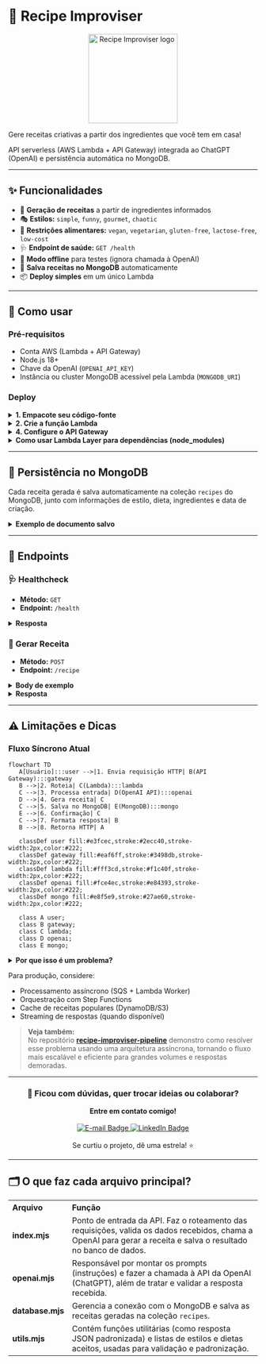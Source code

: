 # 🥘 Recipe Improviser

<p align="center">
  <img src="https://raw.githubusercontent.com/nathalia-acordi/recipe-improviser/main/logo.png" alt="Recipe Improviser logo" width="180"/>
</p>

Gere receitas criativas a partir dos ingredientes que você tem em casa!

API serverless (AWS Lambda + API Gateway) integrada ao ChatGPT (OpenAI) e persistência automática no MongoDB.

---

## ✨ Funcionalidades

- 🍳 <b>Geração de receitas</b> a partir de ingredientes informados
- 🎭 <b>Estilos:</b> <code>simple</code>, <code>funny</code>, <code>gourmet</code>, <code>chaotic</code>
- 🥦 <b>Restrições alimentares:</b> <code>vegan</code>, <code>vegetarian</code>, <code>gluten-free</code>, <code>lactose-free</code>, <code>low-cost</code>
- 🩺 <b>Endpoint de saúde:</b> <code>GET /health</code>
- 🧪 <b>Modo offline</b> para testes (ignora chamada à OpenAI)
- 💾 <b>Salva receitas no MongoDB</b> automaticamente
- 📦 <b>Deploy simples</b> em um único Lambda

---

## 🚀 Como usar

### Pré-requisitos

- Conta AWS (Lambda + API Gateway)
- Node.js 18+
- Chave da OpenAI (`OPENAI_API_KEY`)
- Instância ou cluster MongoDB acessível pela Lambda (`MONGODB_URI`)

### Deploy

<details>
<summary><b>1. Empacote seu código-fonte</b></summary>

Inclua apenas os arquivos `.mjs` e `package.json` (NÃO inclua `node_modules` se for usar Lambda Layer):

<b>Windows (PowerShell):</b>

```powershell
Compress-Archive -Path index.mjs,openai.mjs,utils.mjs,database.mjs,package.json -DestinationPath function.zip -Force
```

<b>macOS/Linux:</b>

```bash
zip -r function.zip index.mjs openai.mjs utils.mjs database.mjs package.json
```
</details>

<details>
<summary><b>2. Crie a função Lambda</b></summary>

1. Acesse o <a href="https://console.aws.amazon.com/lambda/" target="_blank"><b>Console AWS Lambda</b></a>
2. Clique em "Create function" → "Author from scratch":
   - Runtime: Node.js 22.x
   - Nome: <code>recipe-improviser</code>
3. Upload do pacote:
   - Selecione "Upload from" → ".zip file"
   - Escolha o arquivo <code>function.zip</code> criado anteriormente
4. Configurar variáveis de ambiente:
   - <code>OPENAI_API_KEY</code>: sua chave da OpenAI
   - <code>MONGODB_URI</code>: string de conexão do seu MongoDB Atlas ou instância
   - (Opcional) <code>MONGODB_DB</code>: nome do banco (default: <code>recipeimproviser</code>)
   - (Opcional) <code>SKIP_OPENAI</code>: <code>1</code> para modo de teste
</details>

<details>
<summary><b>4. Configure o API Gateway</b></summary>

1. Na função Lambda criada:
   - Clique em <b>Add trigger</b>
2. Selecione <b>API Gateway</b>:
   - <b>Tipo:</b> HTTP API
   - <b>Segurança:</b> Open (para desenvolvimento)
3. <b>Configurar rotas:</b>
   - <code>GET /health</code> (healthcheck)
   - <code>POST /recipe</code> (endpoint principal)
4. Após criação:
   - Anote a <b>URL de invocação</b> (ex: <code>https://[id].execute-api.[region].amazonaws.com</code>)
</details>

<details>
<summary><b>Como usar Lambda Layer para dependências (node_modules)</b></summary>

<b>1. Crie a pasta do layer:</b>

```powershell
mkdir nodejs
Copy-Item -Recurse -Force .\node_modules .\nodejs\
Copy-Item -Force .\package.json .\nodejs\
```

<b>2. Compacte a pasta nodejs:</b>

```powershell
Compress-Archive -Path .\nodejs\* -DestinationPath layer.zip -Force
```

<b>3. No console AWS Lambda:</b>
   - Vá em "Layers" > "Create layer"
   - Faça upload do <code>layer.zip</code>
   - Escolha o runtime Node.js 18.x ou superior
<b>4. Anexe o layer à sua função Lambda</b>
<b>5. No deploy da função, NÃO inclua node_modules</b> (apenas seus arquivos .mjs e package.json)

Assim, sua função Lambda usará as dependências do layer, mantendo o deploy enxuto e rápido!
</details>

<hr/>

## 💾 Persistência no MongoDB

Cada receita gerada é salva automaticamente na coleção <code>recipes</code> do MongoDB, junto com informações de estilo, dieta, ingredientes e data de criação.

<details>
<summary><b>Exemplo de documento salvo</b></summary>

```json
{
  "title": "Macarrão ao Molho de Tomate e Queijo",
  "servings": 2,
  "time_minutes": 25,
  "ingredients_used": ["200g de macarrão", ...],
  "steps": ["1. Cozinhe o macarrão...", ...],
  "tips": ["Para um toque especial..."],
  "warnings": ["Certifique-se de..."],
  "style": "gourmet",
  "diet": "vegetarian",
  "requested_ingredients": ["tomate", "queijo", "macarrão"],
  "createdAt": "2025-09-10T19:00:00.000Z"
}
```
</details>

<hr/>

## 📡 Endpoints

### 🩺 Healthcheck

- <b>Método:</b> <code>GET</code>
- <b>Endpoint:</b> <code>/health</code>

<details>
<summary><b>Resposta</b></summary>

```json
{ "ok": true }
```
</details>

### 🍲 Gerar Receita

- <b>Método:</b> <code>POST</code>
- <b>Endpoint:</b> <code>/recipe</code>

<details>
<summary><b>Body de exemplo</b></summary>

```json
{
   "ingredients": ["tomate", "queijo", "macarrão"],
   "servings": 2,
   "style": "gourmet",
   "diet": "vegetarian"
}
```
</details>

<details>
<summary><b>Resposta</b></summary>

```json
{
   "title": "Macarrão ao Molho de Tomate e Queijo",
   "servings": 2,
   "time_minutes": 25,
   "ingredients_used": [
      "200g de macarrão",
      "2 tomates maduros",
      "100g de queijo (pode ser muçarela ou queijo parmesão)"
   ],
   "steps": [
      "1. Cozinhe o macarrão em água salgada fervente até ficar al dente...",
      "...etc"
   ],
   "tips": [
      "Para um toque especial, adicione manjericão fresco ou orégano ao molho."
   ],
   "warnings": [
      "Certifique-se de cozinhar o macarrão até que esteja completamente cozido."
   ]
}
```
</details>

<hr/>

## ⚠️ Limitações e Dicas

### Fluxo Síncrono Atual

```mermaid
flowchart TD
   A[Usuário]:::user -->|1. Envia requisição HTTP| B(API Gateway):::gateway
   B -->|2. Roteia| C(Lambda):::lambda
   C -->|3. Processa entrada| D(OpenAI API):::openai
   D -->|4. Gera receita| C
   C -->|5. Salva no MongoDB| E(MongoDB):::mongo
   E -->|6. Confirmação| C
   C -->|7. Formata resposta| B
   B -->|8. Retorna HTTP| A

   classDef user fill:#e3fcec,stroke:#2ecc40,stroke-width:2px,color:#222;
   classDef gateway fill:#eaf6ff,stroke:#3498db,stroke-width:2px,color:#222;
   classDef lambda fill:#fff3cd,stroke:#f1c40f,stroke-width:2px,color:#222;
   classDef openai fill:#fce4ec,stroke:#e84393,stroke-width:2px,color:#222;
   classDef mongo fill:#e8f5e9,stroke:#27ae60,stroke-width:2px,color:#222;

   class A user;
   class B gateway;
   class C lambda;
   class D openai;
   class E mongo;
```

<details>
<summary><b>Por que isso é um problema?</b></summary>

- A função Lambda fica <b>bloqueada</b> esperando a resposta do ChatGPT <b>e do MongoDB</b> (média ~7,5s ou mais).
- Isso aumenta o <b>custo</b> (Lambda cobra por duração) e o <b>tempo de espera</b> do usuário.
- Para grandes volumes, pode causar lentidão e esgotar recursos.

</details>

Para produção, considere:
- Processamento assíncrono (SQS + Lambda Worker)
- Orquestração com Step Functions
- Cache de receitas populares (DynamoDB/S3)
- Streaming de respostas (quando disponível)

> <b>Veja também:</b><br>
> No repositório <a href="https://github.com/nathalia-acordi/recipe-improviser-pipeline/" target="_blank"><b>recipe-improviser-pipeline</b></a> demonstro como resolver esse problema usando uma arquitetura assíncrona, tornando o fluxo mais escalável e eficiente para grandes volumes e respostas demoradas.

<hr>
<div align="center">
   <h3>💬 Ficou com dúvidas, quer trocar ideias ou colaborar?</h3>
   <b>Entre em contato comigo!</b><br><br>
   <a href="mailto:nathaliaccord@gmail.com" target="_blank">
      <img src="https://img.shields.io/badge/E--mail-nathaliaccord@gmail.com-D14836?style=for-the-badge&logo=gmail&logoColor=white" alt="E-mail Badge"/>
   </a>
   <a href="https://www.linkedin.com/in/nath%C3%A1lia-acordi-0a564b223/" target="_blank">
      <img src="https://img.shields.io/badge/LinkedIn-Nathália%20Acordi-0A66C2?style=for-the-badge&logo=linkedin&logoColor=white" alt="LinkedIn Badge"/>
   </a>
   <br><br>
   Se curtiu o projeto, dê uma estrela! ⭐
</div>
</hr>

---

## 🗂️ O que faz cada arquivo principal?

<table>
   <tr>
      <th align="left">Arquivo</th>
      <th align="left">Função</th>
   </tr>
   <tr>
      <td><b>index.mjs</b></td>
      <td>Ponto de entrada da API. Faz o roteamento das requisições, valida os dados recebidos, chama a OpenAI para gerar a receita e salva o resultado no banco de dados.</td>
   </tr>
   <tr>
      <td><b>openai.mjs</b></td>
      <td>Responsável por montar os prompts (instruções) e fazer a chamada à API da OpenAI (ChatGPT), além de tratar e validar a resposta recebida.</td>
   </tr>
   <tr>
      <td><b>database.mjs</b></td>
      <td>Gerencia a conexão com o MongoDB e salva as receitas geradas na coleção <code>recipes</code>.</td>
   </tr>
   <tr>
      <td><b>utils.mjs</b></td>
      <td>Contém funções utilitárias (como resposta JSON padronizada) e listas de estilos e dietas aceitos, usadas para validação e padronização.</td>
   </tr>
</table>
